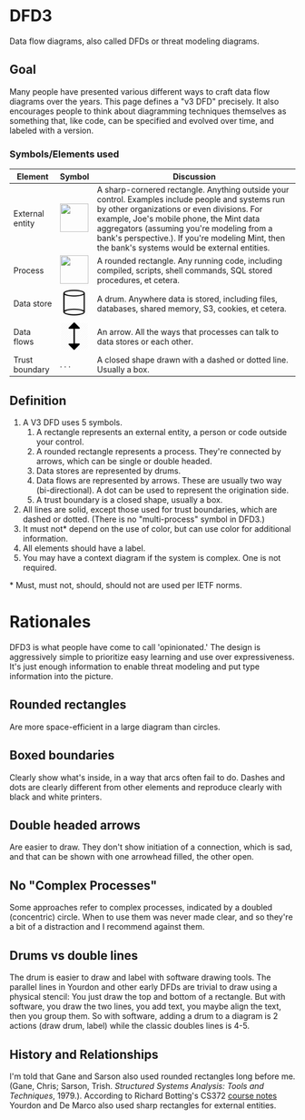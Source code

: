 # DFD3
Data flow diagrams, also called DFDs or threat modeling diagrams.

## Goal
Many people have presented various different ways to craft data flow diagrams over the years.  This page defines a "v3 DFD" precisely. It also encourages people to think about diagramming techniques themselves as something that, like code, can be specified and evolved over time, and labeled with a version.

### Symbols/Elements used

| Element | Symbol | Discussion |
|---------|--------|------------|
| External entity|  <img src ="icons/rectangle.png" width=50 height=50> | A sharp-cornered rectangle. Anything outside your control.  Examples include people and systems run by other organizations or even divisions.  For example, Joe's mobile phone, the Mint data aggregators (assuming you're modeling from a bank's perspective.).  If you're modeling Mint, then the bank's systems would be external entities. 
| Process| <img src ="icons/rounded-rectangle.png" width=50 height=50> | A rounded rectangle.  Any running code, including compiled, scripts, shell commands, SQL stored procedures, et cetera.
| Data store|  <img src ="icons/cylinder-256.png" width=50 height=50> | A drum. Anywhere data is stored, including files, databases, shared memory, S3, cookies, et cetera.
| Data flows| <img src ="icons/arrow.png" width=50 height=50> | An arrow. All the ways that processes can talk to data stores or each other.
| Trust boundary | . . . | A closed shape drawn with a dashed or dotted line. Usually a box.



## Definition
1. A V3 DFD uses 5 symbols.  
   1. A rectangle represents an external entity, a person or code outside your control. 
   2. A rounded rectangle represents a process. They're connected by arrows, which can be single or double headed.
   3. Data stores are represented by drums.
   4. Data flows are represented by arrows. These are usually two way (bi-directional). A dot can be used to represent the origination side.
   5. A trust boundary is a closed shape, usually a box.
2. All lines are solid, except those used for trust boundaries, which are dashed or dotted.  (There is no "multi-process" symbol in DFD3.)
3. It must not* depend on the use of color, but can use color for additional information.
4. All elements should have a label.
5. You may have a context diagram if the system is complex.  One is not required.
</ol>
* Must, must not, should, should not are used per IETF norms.



# Rationales

DFD3 is what people have come to call 'opinionated.' The design is aggressively simple to prioritize easy learning and use over expressiveness. It's just enough information to enable threat modeling and put type information into the picture.

## Rounded rectangles
Are more space-efficient in a large diagram than circles.

## Boxed boundaries
Clearly show what's inside, in a way that arcs often fail to do. Dashes and dots are clearly different from other elements and reproduce clearly with black and white printers.

## Double headed arrows
Are easier to draw.  They don't show initiation of a connection, which is sad, and that can be shown with one arrowhead filled, the other open.

## No "Complex Processes"
Some approaches refer to complex processes, indicated by a doubled (concentric) circle. When to use them was never made clear, and so they're a bit of a distraction and I recommend against them.

## Drums vs double lines
The drum is easier to draw and label with software drawing tools. The parallel lines in Yourdon and other early DFDs are trivial to draw using a physical stencil: You just draw the top and bottom of a rectangle. But with software, you draw the two lines, you add text, you maybe align the text, then you group them. So with software, adding a drum to a diagram is 2 actions (draw drum, label) while the classic doubles lines is 4-5.

## History and Relationships
I'm told that Gane and Sarson also used rounded rectangles long before me.  (Gane, Chris; Sarson, Trish. *Structured Systems Analysis: Tools and Techniques*, 1979.).  According to Richard Botting's CS372 [course notes](http://www.csci.csusb.edu/dick/cs372/a4.html) Yourdon and De Marco also used sharp rectangles for external entities.
